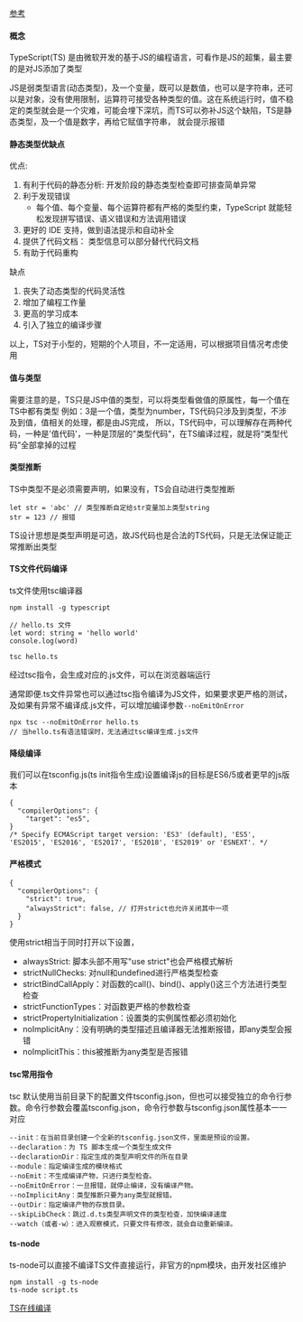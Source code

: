 [参考](https://wangdoc.com/typescript/intro)

#### 概念
TypeScript(TS) 是由微软开发的基于JS的编程语言，可看作是JS的超集，最主要的是对JS添加了类型

JS是弱类型语言(动态类型)，及一个变量，既可以是数值，也可以是字符串，还可以是对象，没有使用限制，运算符可接受各种类型的值。这在系统运行时，值不稳定的类型就会是一个灾难，可能会埋下深坑，而TS可以弥补JS这个缺陷，TS是静态类型，及一个值是数字，再给它赋值字符串， 就会提示报错

#### 静态类型优缺点
优点:
1. 有利于代码的静态分析: 开发阶段的静态类型检查即可排查简单异常
2. 利于发现错误
    - 每个值、每个变量、每个运算符都有严格的类型约束，TypeScript 就能轻松发现拼写错误、语义错误和方法调用错误
3. 更好的 IDE 支持，做到语法提示和自动补全
4. 提供了代码文档： 类型信息可以部分替代代码文档
5. 有助于代码重构

缺点
1. 丧失了动态类型的代码灵活性
2. 增加了编程工作量
3. 更高的学习成本
4. 引入了独立的编译步骤

以上，TS对于小型的，短期的个人项目，不一定适用，可以根据项目情况考虑使用

#### 值与类型
需要注意的是，TS只是JS中值的类型，可以将类型看做值的原属性，每一个值在TS中都有类型
例如：3是一个值，类型为number，TS代码只涉及到类型，不涉及到值，值相关的处理，都是由JS完成，
所以，TS代码中，可以理解存在两种代码，一种是'值代码'，一种是顶层的"类型代码"，在TS编译过程，就是将“类型代码”全部拿掉的过程

#### 类型推断
TS中类型不是必须需要声明，如果没有，TS会自动进行类型推断
```
let str = 'abc' // 类型推断自定给str变量加上类型string
str = 123 // 报错
```
TS设计思想是类型声明是可选，故JS代码也是合法的TS代码，只是无法保证能正常推断出类型

#### TS文件代码编译
ts文件使用tsc编译器
```
npm install -g typescript

// hello.ts 文件
let word: string = 'hello world'
console.log(word)

tsc hello.ts
```
经过tsc指令，会生成对应的.js文件，可以在浏览器端运行

通常即便.ts文件异常也可以通过tsc指令编译为JS文件，如果要求更严格的测试，及如果有异常不编译成.js文件，可以增加编译参数`--noEmitOnError`
```
npx tsc --noEmitOnError hello.ts
// 当hello.ts有语法错误时，无法通过tsc编译生成.js文件
```

#### 降级编译
我们可以在tsconfig.js(ts init指令生成)设置编译js的目标是ES6/5或者更早的js版本
```
{
  "compilerOptions": {
    "target": "es5",  
}
/* Specify ECMAScript target version: 'ES3' (default), 'ES5', 'ES2015', 'ES2016', 'ES2017', 'ES2018', 'ES2019' or 'ESNEXT'. */
```

#### 严格模式
```
{
  "compilerOptions": {
    "strict": true,
    "alwaysStrict": false, // 打开strict也允许关闭其中一项
  }
}
```
使用strict相当于同时打开以下设置，
- alwaysStrict: 脚本头部不用写"use strict"也会严格模式解析
- strictNullChecks: 对null和undefined进行严格类型检查
- strictBindCallApply：对函数的call()、bind()、apply()这三个方法进行类型检查
- strictFunctionTypes：对函数更严格的参数检查
- strictPropertyInitialization：设置类的实例属性都必须初始化
- noImplicitAny：没有明确的类型描述且编译器无法推断报错，即any类型会报错
- noImplicitThis：this被推断为any类型是否报错
 

#### tsc常用指令
tsc 默认使用当前目录下的配置文件tsconfig.json，但也可以接受独立的命令行参数。命令行参数会覆盖tsconfig.json，命令行参数与tsconfig.json属性基本一一对应

```
--init：在当前目录创建一个全新的tsconfig.json文件，里面是预设的设置。
--declaration：为 TS 脚本生成一个类型生成文件
--declarationDir：指定生成的类型声明文件的所在目录
--module：指定编译生成的模块格式
--noEmit：不生成编译产物，只进行类型检查。
--noEmitOnError：一旦报错，就停止编译，没有编译产物。
--noImplicitAny：类型推断只要为any类型就报错。
--outDir：指定编译产物的存放目录。
--skipLibCheck：跳过.d.ts类型声明文件的类型检查，加快编译速度
--watch（或者-w）：进入观察模式，只要文件有修改，就会自动重新编译。
```

#### ts-node
ts-node可以直接不编译TS文件直接运行，非官方的npm模块，由开发社区维护
```
npm install -g ts-node
ts-node script.ts
```


[TS在线编译](https://www.typescriptlang.org/play?#code/Q)
